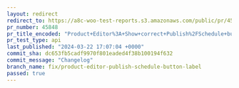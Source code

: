 ```yaml
---
layout: redirect
redirect_to: https://a8c-woo-test-reports.s3.amazonaws.com/public/pr/45848/api/index.html
pr_number: 45848
pr_title_encoded: "Product+Editor%3A+Show+correct+Publish%2FSchedule+button+label+when+timezone+is+behind+UTC+%28UTC-1%2C+UTC-4%2C+UTC-9%2C+etc.%29"
pr_test_type: api
last_published: "2024-03-22 17:07:04 +0000"
commit_sha: dc653fb5cadf9970f801eaded4f38b100194f632
commit_message: "Changelog"
branch_name: fix/product-editor-publish-schedule-button-label
passed: true
---
```

